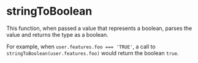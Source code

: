 # stringToBoolean

This function, when passed a value that represents a boolean, parses the value and
returns the type as a boolean.

For example, when `user.features.foo === 'TRUE'`, a call to `stringToBoolean(user.features.foo)`
would return the boolean `true`.
